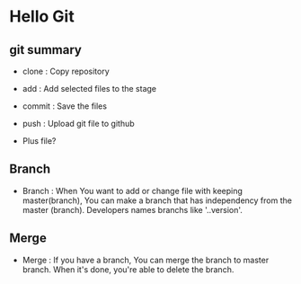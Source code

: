 # Hello Git

## git summary

- clone : Copy repository
- add : Add selected files to the stage
- commit : Save the files
- push : Upload git file to github


- Plus file?
## Branch

- Branch : When You want to add or change file with keeping master(branch), You can make a branch that has independency from the master (branch). Developers names branchs like '..version'.


## Merge

- Merge : If you have a branch, You can merge the branch to master branch. When it's done, you're able to delete the branch.